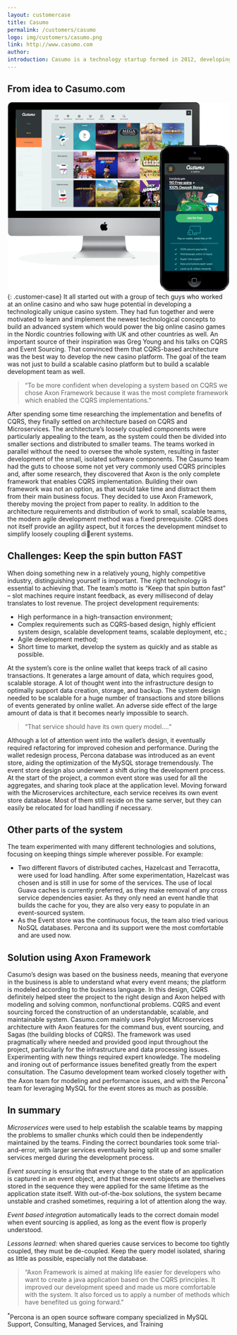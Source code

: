 ```yaml
---
layout: customercase
title: Casumo
permalink: /customers/casumo
logo: img/customers/casumo.png
link: http://www.casumo.com
author: 
introduction: Casumo is a technology startup formed in 2012, developing an award-winning online casino. Casumo’s concept is changing the common perception of casinos. Through design, technology, and innovation, and by ignoring preconceptions and rules, Casumo aims to disrupt a young and in many ways immature, industry. 
---
```


## From idea to Casumo.com
![alt text](casumo-case.png "Casumo screens"){: .customer-case}
It all started out with a group of tech guys who worked at
an online casino and who saw huge potential in developing
a technologically unique casino system. They had fun together
and were motivated to learn and implement the newest
technological concepts to build an advanced system which
would power the big online casino games in the Nordic
countries following with UK and other countries as well.
An important source of their inspiration was Greg Young and
his talks on CQRS and Event Sourcing. That convinced them
that CQRS-based architecture was the best way to develop
the new casino platform. The goal of the team was not just
to build a scalable casino platform but to build a scalable
development team as well.

>“To be more confident when developing a system
 based on CQRS we chose Axon Framework
 because it was the most complete framework
 which enabled the CQRS implementations.”

After spending some time researching the implementation
and benefits of CQRS, they finally settled on architecture
based on CQRS and Microservices. The architecture’s loosely
coupled components were particularly appealing to the team,
as the system could then be divided into smaller sections
and distributed to smaller teams. The teams worked in parallel
without the need to oversee the whole system, resulting in
faster development of the small, isolated software components.
The Casumo team had the guts to choose some not yet very
commonly used CQRS principles and, after some research, they
discovered that Axon is the only complete framework that
enables CQRS implementation. Building their own framework
was not an option, as that would take time and distract them
from their main business focus. They decided to use Axon
Framework, thereby moving the project from paper to reality.
In addition to the architecture requirements and distribution
of work to small, scalable teams, the modern agile development
method was a fixed prerequisite. CQRS does not itself provide
an agility aspect, but it forces the development mindset to
simplify loosely coupling dierent systems.

## Challenges: Keep the spin button FAST
When doing something new in a relatively young, highly
competitive industry, distinguishing yourself is important.
The right technology is essential to achieving that. The team’s
motto is “Keep that spin button fast” – slot machines require
instant feedback, as every millisecond of delay translates to lost
revenue.
The project development requirements:
- High performance in a high-transaction environment;
- Complex requirements such as CQRS-based design,
highly efficient system design, scalable development
teams, scalable deployment, etc.;
- Agile development method;
- Short time to market, develop the system as quickly
and as stable as possible.


At the system’s core is the online wallet that keeps track of
all casino transactions. It generates a large amount of data,
which requires good, scalable storage. A lot of thought went
into the infrastructure design to optimally support data
creation, storage, and backup. The system design needed to
be scalable for a huge number of transactions and store
billions of events generated by online wallet. An adverse side
effect of the large amount of data is that it becomes nearly
impossible to search.

> “That service should have its own query model.…“

Although a lot of attention went into the wallet’s design,
it eventually required refactoring for improved cohesion
and performance. During the wallet redesign process,
Percona database was introduced as an event store, aiding
the optimization of the MySQL storage tremendously.
The event store design also underwent a shift during
the development process. At the start of the project,
a common event store was used for all the aggregates,
and sharing took place at the application level. Moving
forward with the Microservices architecture, each service
receives its own event store database. Most of them still
reside on the same server, but they can easily be relocated
for load handling if necessary.

## Other parts of the system

The team experimented with many different technologies
and solutions, focusing on keeping things simple wherever
possible.
For example:
- Two different flavors of distributed caches, Hazelcast and
Terracotta, were used for load handling. After some experimentation,
Hazelcast was chosen and is still in use for
some of the services. The use of local Guava caches is
currently preferred, as they make removal of any cross
service dependencies easier. As they only need an event
handle that builds the cache for you, they are also very
easy to populate in an event-sourced system.
- As the Event store was the continuous focus, the team
also tried various NoSQL databases. Percona and its
support were the most comfortable and are used now.

## Solution using Axon Framework

Casumo’s design was based on the business needs,
meaning that everyone in the business is able to understand
what every event means; the platform is modeled according
to the business language.
In this design, CQRS definitely helped steer the project to
the right design and Axon helped with modeling and
solving common, nonfunctional problems. CQRS and event
sourcing forced the construction of an understandable,
scalable, and maintainable system.
Casumo.com mainly uses Polyglot Microservices architecture
with Axon features for the command bus, event sourcing,
and Sagas (the building blocks of CQRS). The framework
was used pragmatically where needed and provided good
input throughout the project, particularly for the infrastructure
and data processing issues.
Experimenting with new things required expert knowledge.
The modeling and ironing out of performance issues
benefited greatly from the expert consultation. The Casumo
development team worked closely together with the
Axon team for modeling and performance issues, and with
the Percona<sup>*</sup> team for leveraging MySQL for the event
stores as much as possible.

## In summary

*Microservices* were used to help establish the scalable teams
by mapping the problems to smaller chunks which could then
be independently maintained by the teams. Finding the
correct boundaries took some trial-and-error, with larger services
eventually being split up and some smaller services merged
during the development process.

*Event sourcing* is ensuring that every change to the state of
an application is captured in an event object, and that these
event objects are themselves stored in the sequence they were
applied for the same lifetime as the application state itself.
With out-of-the-box solutions, the system became unstable
and crashed sometimes, requiring a lot of attention along the way.

*Event based integration* automatically leads to the correct domain
model when event sourcing is applied, as long as the event flow
is properly understood.

*Lessons learned:* when shared queries cause services to become
too tightly coupled, they must be de-coupled. Keep the query
model isolated, sharing as little as possible, especially not
the database.

> “Axon Framework is aimed at making life easier for developers who want to create
  a java application based on the CQRS principles. It improved our development
  speed and made us more comfortable with the system. It also forced us to apply
  a number of methods which have benefited us going forward."





<sup>*</sup>Percona is an open source software company specialized in
MySQL Support, Consulting, Managed Services, and Training